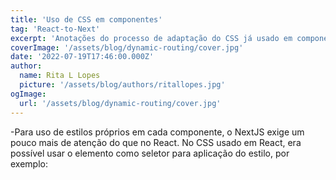 ```yaml
---
title: 'Uso de CSS em componentes'
tag: 'React-to-Next'
excerpt: 'Anotações do processo de adaptação do CSS já usado em componentes no React para o Next'
coverImage: '/assets/blog/dynamic-routing/cover.jpg'
date: '2022-07-19T17:46:00.000Z'
author:
  name: Rita L Lopes
  picture: '/assets/blog/authors/ritallopes.jpg'
ogImage:
  url: '/assets/blog/dynamic-routing/cover.jpg'
---
```

-Para uso de estilos próprios em cada componente, o NextJS exige um pouco mais de atenção do que no React.
No CSS usado em React, era possível usar o elemento como seletor para aplicação do estilo, por exemplo: